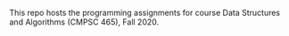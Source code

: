 This repo hosts the programming assignments for course Data Structures and Algorithms (CMPSC 465), Fall 2020.
